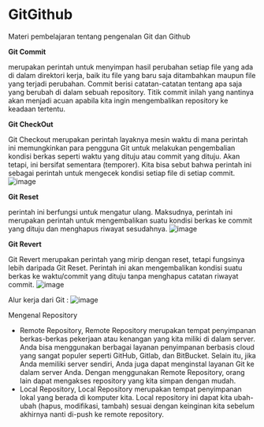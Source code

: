 # GitGithub
Materi pembelajaran tentang pengenalan Git dan Github

**Git Commit**

merupakan perintah untuk menyimpan hasil perubahan setiap file yang ada di dalam direktori kerja, baik itu file yang baru saja ditambahkan maupun file yang terjadi      perubahan.
Commit berisi catatan-catatan tentang apa saja yang berubah di dalam sebuah repository. Titik commit inilah yang nantinya akan menjadi acuan apabila kita ingin       mengembalikan repository ke keadaan tertentu.


**Git CheckOut**

Git Checkout merupakan perintah layaknya mesin waktu di mana perintah ini memungkinkan para pengguna Git untuk melakukan pengembalian kondisi berkas seperti waktu yang dituju atau commit yang dituju. Akan tetapi, ini bersifat sementara (temporer). Kita bisa sebut bahwa perintah ini sebagai perintah untuk mengecek kondisi setiap file di setiap commit.
![image](https://user-images.githubusercontent.com/92366497/220066048-a6713b93-3c52-4764-8381-2de279be5b54.png)

**Git Reset**

perintah ini berfungsi untuk mengatur ulang. Maksudnya, perintah ini merupakan perintah untuk mengembalikan suatu kondisi berkas ke commit yang dituju dan menghapus riwayat sesudahnya.
![image](https://user-images.githubusercontent.com/92366497/220066325-d8f3b656-78af-4cc4-91b1-4d137a0d3353.png)

**Git Revert**

Git Revert merupakan perintah yang mirip dengan reset, tetapi fungsinya lebih daripada Git Reset. Perintah ini akan mengembalikan kondisi suatu berkas ke waktu/commit yang dituju tanpa menghapus catatan riwayat commit.
![image](https://user-images.githubusercontent.com/92366497/220066463-3375e839-8c19-4b93-826b-e1b29a19f598.png)

Alur kerja dari Git :
![image](https://user-images.githubusercontent.com/92366497/220066550-0bd9ba79-66da-4666-897a-6a1c0fa4d5e4.png)

Mengenal Repository
* Remote Repository, Remote Repository merupakan tempat penyimpanan berkas-berkas pekerjaan atau kenangan yang kita miliki di dalam server. Anda bisa menggunakan   berbagai layanan penyimpanan berbasis cloud yang sangat populer seperti GitHub, Gitlab, dan BitBucket. Selain itu, jika Anda memiliki server sendiri, Anda juga dapat menginstal layanan Git ke dalam server Anda. Dengan menggunakan Remote Repository, orang lain dapat mengakses repository yang kita simpan dengan mudah.
* Local Repository, Local Repository merupakan tempat penyimpanan lokal yang berada di komputer kita. Local repository ini dapat kita ubah-ubah (hapus, modifikasi, tambah) sesuai dengan keinginan kita sebelum akhirnya nanti di-push ke remote repository.


